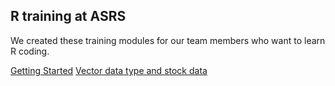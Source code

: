## R training at ASRS

We created these training modules for our team members who want to learn R coding.

[Getting Started](rug1.html)
[Vector data type and stock data](rug2.html)
